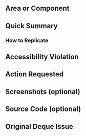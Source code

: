 ## Area or Component
[Where is this happening? The navigation bar, the patient experience, static site, etc?]: #

## Quick Summary
[What's wrong here?]: #

### How to Replicate

## Accessibility Violation
[Why is this inaccessible? Include Deque link if available.]: #

## Action Requested
[How can we fix this?]: #

## Screenshots (optional)

## Source Code (optional)
[Which file or line is the issue attached to?]: #

## Original Deque Issue
